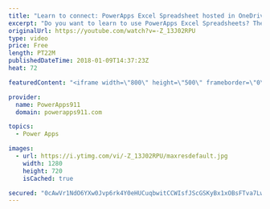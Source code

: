 ```yaml
---
title: "Learn to connect: PowerApps Excel Spreadsheet hosted in OneDrive"
excerpt: "Do you want to learn to use PowerApps Excel Spreadsheets? Then this video is for you. We take an Excel workbook hosted in OneDrive for Business and use it as a data source for PowerApps. This video is the foundation that will let us explore more complicated scenarios in the future.  PowerApps for SharePoint"
originalUrl: https://youtube.com/watch?v=-Z_13J02RPU
type: video
price: Free
length: PT22M
publishedDateTime: 2018-01-09T14:37:23Z
heat: 72

featuredContent: "<iframe width=\"800\" height=\"500\" frameborder=\"0\" src=\"https://www.youtube.com/embed/-Z_13J02RPU\" allow=\"accelerometer; autoplay; encrypted-media; gyroscope; picture-in-picture\" allowfullscreen></iframe>"

provider:
  name: PowerApps911
  domain: powerapps911.com

topics:
  - Power Apps

images:
  - url: https://i.ytimg.com/vi/-Z_13J02RPU/maxresdefault.jpg
    width: 1280
    height: 720
    isCached: true

secured: "0cAwVr1NdO6YXw0Jvp6rk4Y0eHUCuqbwitCCWIsfJScGSKyBx1xOBsFTva7LwVdJLKaDfIKXt3VjT+wlVtBFLxwumg69SmAcFE8Ht55CNPbT0ZH/c/EaRA00FgYAstTambedOVTwOlGPQURXVcjuclskcFQJ4lJenYAyxBpJpUYHQJsmkDiIjTCUydvXwOj5dw9ANFRSDwSEuL2LiYbf/FGpGEp+sHA+YAVhNkb75kpZ4fvh6mkKk8W99pMr6VxVTY8cLe+9DxE8T5UnlmZBUDJZG/TCShB2S5q9znqK0SVM3dbAl3r7+Q4FKufQpHKh4mIBGT85S2vT8/lX9PNm3tJ9erGWBvGzO1nAG8itoDw4+TSmehbgfveN8zagfQs2oFT834iGDWdvYQTKPzEuwQ==;AOPQlGZvnBxhbrr+/NXc3g=="
---
```


